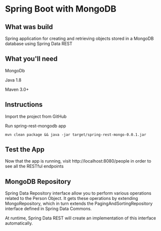 # Spring Boot with MongoDB
## What was build
Spring application for creating and retrieving objects stored in a MongoDB database using Spring Data REST

## What you'll need
MongoDb

Java 1.8

Maven 3.0+

## Instructions
Import the project from GitHub

Run spring-rest-mongodb app
```
mvn clean package && java -jar target/spring-rest-mongo-0.0.1.jar
```
## Test the App
Now that the app is running, visit http://localhost:8080/people in order to see all the RESTful endpoints 


## MongoDB Repository
Spring Data Repository interface allow you to perform various operations related to the Person Object. It gets these operations by extending MongoRepository, which in turn extends the PagingAndSortingRepository interface defined in Spring Data Commons.

At runtime, Spring Data REST will create an implementation of this interface automatically.
